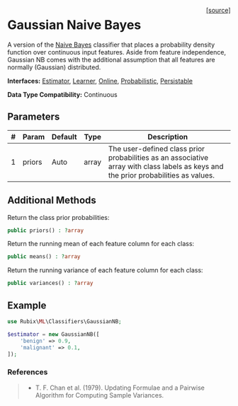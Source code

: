 <span style="float:right;"><a href="https://github.com/RubixML/RubixML/blob/master/src/Classifiers/GaussianNB.php">[source]</a></span>

# Gaussian Naive Bayes
A version of the [Naive Bayes](naive-bayes.md) classifier that places a probability density function over continuous input features. Aside from feature independence, Gaussian NB comes with the additional assumption that all features are normally (Gaussian) distributed.

**Interfaces:** [Estimator](../estimator.md), [Learner](../learner.md), [Online](../online.md), [Probabilistic](../probabilistic.md), [Persistable](../persistable.md)

**Data Type Compatibility:** Continuous

## Parameters
| # | Param | Default | Type | Description |
|---|---|---|---|---|
| 1 | priors | Auto | array | The user-defined class prior probabilities as an associative array with class labels as keys and the prior probabilities as values. |

## Additional Methods
Return the class prior probabilities:
```php
public priors() : ?array
```

Return the running mean of each feature column for each class:
```php
public means() : ?array
```

Return the running variance of each feature column for each class:
```php
public variances() : ?array
```

## Example
```php
use Rubix\ML\Classifiers\GaussianNB;

$estimator = new GaussianNB([
	'benign' => 0.9,
	'malignant' => 0.1,
]);
```

### References
>- T. F. Chan et al. (1979). Updating Formulae and a Pairwise Algorithm for Computing Sample Variances.